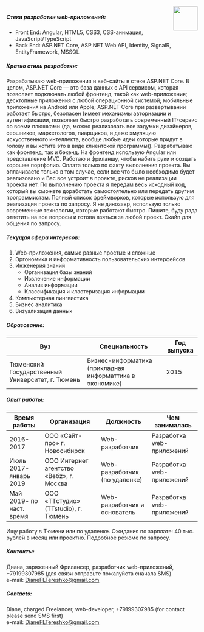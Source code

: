 ﻿<img src="http://arraylist.ru/assets/sendi.png" align="right" style="height: 64px"/>

#####  Стеки разработки web-приложений: 

* Front End: Angular, HTML5, CSS3, CSS-анимация, JavaScript/TypeScript
* Back End: ASP.NET Core, ASP.NET Web API, Identity, SignalR, EntityFramework, MSSQL

#####  Кратко стиль разработки:
Разрабатываю web-приложения и веб-сайты в стеке ASP.NET Core. В целом, ASP.NET Core — это база данных с API сервисом, которая позволяет подключать любой фронтенд, такой как web-приложения; десктопные приложения с любой операционной системой; мобильные приложения на Android или Apple; ASP.NET Core при развертывании работает быстро, безопасен (имеет механизмы авторизации и аутентификации, позволяет быстро разработать современный IT-сервис со всеми плюшками (да, можно реализовать все задумки дизайнеров, сеошников, маркетологов, пиарщиков, и даже эмуляцию искусственного интеллекта, вообще любые идеи которые придут в голову и вы хотите это в виде клиентской программы)). Разрабатываю как фронтенд, так и бэкенд. На фронтенд использую Angular или представление MVC. Работаю и фриланшу, чтобы набить руки и создать хорошее портфолио. Оплата только по факту выполнения проекта. Вы оплачиваете только в том случае, если все что было необходимо будет реализовано и Вас все устроит в проекте, рисков не реализации проекта нет. По выполнению проекта я передам весь исходный код, который вы сможете доработать самостоятельно или передать другим программистам. Полный список фреймворков, которые использую для реализации проекта по запросу. Я не динозавр, использую только современные технологии, которые работают быстро. Пишите, буду рада ответить на все вопросы и готова взяться за любой проект. Скайп для общения по запросу.

#####  Текущая сфера интересов:
1.	Web-приложения, самые разные простые и сложные
2.	Эргономика и информативность пользовательских интерфейсов
3.	Инженерия знаний
    *   Организация базы знаний
    *	Извлечение информации
    *	Анализ информации
    *	Классификация и кластеризация информации
4.	Компьютерная лингвистика
5.	Бизнес аналитика
6.	Визуализация данных


#####  Образование:
|Вуз | Специальность | Год выпуска |
|---- | ------------ | ------------|
|Тюменский Государственный Университет, г. Тюмень     | Бизнес-информатика (прикладная информаттика в экономике)      | 2015  |

#####  Опыт работы:
|Время работы | Организация | Должность | Чем занималась |
|---- | ------------ | ------------| ------------|
|2016-2017 | ООО «Сайт-про» г. Новосибирск     | Web-разработчик  | Разработка web-приложений |
|Июль 2017- январь 2019 | ООО Интернет агентство «Вебz», г. Москва     | Web-разработчик (по удаленке)  | Разработка web-приложений |
|Май 2019- по наст. время | ООО «TTстудио» (TTstudio), г. Тюмень     | Web-разработчик и основатель  | Разработка web-приложений |

Ищу работу в Тюмени или по удаленке. 
Ожидания по зарплате: 40 тыс. рублей в месяц или проектно.
Подробное резюме по запросу.
#####  Контакты:
Диана, заряженный Фрилансер, разработчик web-приложений, +79199307985 (для связи отправьте пожалуйста сначала SMS)<br> 
e-mail: DianeFLTereshko@gmail.com
##### Contacts:
Diane, charged Freelancer, web-developer, +79199307985 (for contact please send SMS first)<br>
e-mail: DianeFLTereshko@gmail.com
